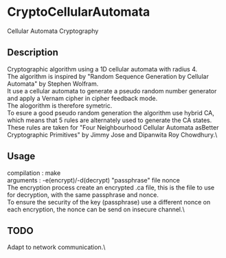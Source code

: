 # CryptoCellularAutomata
Cellular Automata Cryptography

## Description
Cryptographic algorithm using a 1D cellular automata with radius 4.\
The algorithm is inspired by "Random Sequence Generation by Cellular Automata" by Stephen Wolfram.\
It use a cellular automata to generate a pseudo random number generator and apply a Vernam cipher in cipher feedback mode.\
The alogorithm is therefore symetric.\
To esure a good pseudo random generation the algorithm use hybrid CA, which means that 5 rules are alternately used to generate the CA states.\
These rules are taken for "Four Neighbourhood Cellular Automata asBetter Cryptographic Primitives" by Jimmy Jose and Dipanwita Roy Chowdhury.\

## Usage
compilation : make\
arguments : -e(encrypt)/-d(decrypt) "passphrase" file nonce\
The encryption process create an encrypted .ca file, this is the file to use for decryption, with the same passphrase and nonce.\
To ensure the security of the key (passphrase) use a different nonce on each encryption, the nonce can be send on insecure channel.\

## TODO
Adapt to network communication.\

